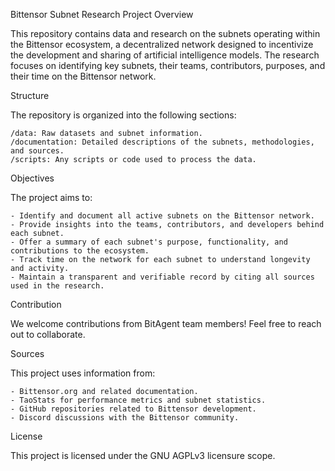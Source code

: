 Bittensor Subnet Research Project
Overview

This repository contains data and research on the subnets operating within the Bittensor ecosystem, a decentralized network designed to incentivize the development and sharing of artificial intelligence models. The research focuses on identifying key subnets, their teams, contributors, purposes, and their time on the Bittensor network.

Structure

The repository is organized into the following sections:

    /data: Raw datasets and subnet information.
    /documentation: Detailed descriptions of the subnets, methodologies, and sources.
    /scripts: Any scripts or code used to process the data.

Objectives

The project aims to:

    - Identify and document all active subnets on the Bittensor network.
    - Provide insights into the teams, contributors, and developers behind each subnet.
    - Offer a summary of each subnet's purpose, functionality, and contributions to the ecosystem.
    - Track time on the network for each subnet to understand longevity and activity.
    - Maintain a transparent and verifiable record by citing all sources used in the research.

Contribution

We welcome contributions from BitAgent team members! Feel free to reach out to collaborate.

Sources

This project uses information from:

    - Bittensor.org and related documentation.
    - TaoStats for performance metrics and subnet statistics.
    - GitHub repositories related to Bittensor development.
    - Discord discussions with the Bittensor community.

License

This project is licensed under the GNU AGPLv3 licensure scope.
